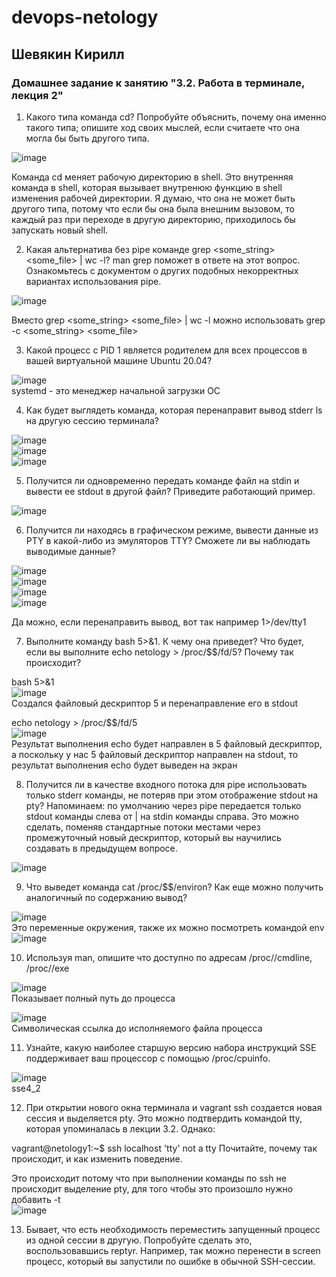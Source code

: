 # devops-netology  
## Шевякин Кирилл  

### Домашнее задание к занятию "3.2. Работа в терминале, лекция 2"  
  
1) Какого типа команда cd? Попробуйте объяснить, почему она именно такого типа; опишите ход своих мыслей, если считаете что она могла бы быть другого типа.  
  
![image](https://user-images.githubusercontent.com/93198418/149892155-69640daa-1d1c-4f0b-96f7-8c2dd5ec733f.png)  
        
Команда cd меняет рабочую директорию в shell. Это внутренняя команда в shell, которая вызывает внутренюю функцию в shell изменения рабочей директории. Я думаю, что она не может быть другого типа, потому что если бы она была внешним вызовом, то каждый раз при переходе в другую директорию, приходилось бы запускать новый shell.  

2) Какая альтернатива без pipe команде grep <some_string> <some_file> | wc -l? man grep поможет в ответе на этот вопрос. Ознакомьтесь с документом о других подобных некорректных вариантах использования pipe.  
  
![image](https://user-images.githubusercontent.com/93198418/149892265-3c81f51f-c564-4a52-8527-9f07d741ae58.png)  

Вместо grep <some_string> <some_file> | wc -l можно использовать grep -c <some_string> <some_file>  

3) Какой процесс с PID 1 является родителем для всех процессов в вашей виртуальной машине Ubuntu 20.04?  
  
  ![image](https://user-images.githubusercontent.com/93198418/149890591-0a3d8aab-2fb5-4435-997f-5ea29029a0db.png)  
  systemd - это менеджер начальной загрузки ОС  
  
4) Как будет выглядеть команда, которая перенаправит вывод stderr ls на другую сессию терминала?  

![image](https://user-images.githubusercontent.com/93198418/149893790-fb80a34b-29e9-43d7-986e-168baaa6fac2.png)  
![image](https://user-images.githubusercontent.com/93198418/149893897-d9686f87-6ed6-4014-903e-2bc76b03ca6c.png)  
![image](https://user-images.githubusercontent.com/93198418/149894002-594e10db-89f5-4ad7-b2fa-856d8a745fc2.png)  

5) Получится ли одновременно передать команде файл на stdin и вывести ее stdout в другой файл? Приведите работающий пример.  

![image](https://user-images.githubusercontent.com/93198418/149895163-904f9ae9-a5ec-42dd-bfd3-226b33e7f90a.png)  

6) Получится ли находясь в графическом режиме, вывести данные из PTY в какой-либо из эмуляторов TTY? Сможете ли вы наблюдать выводимые данные?  

![image](https://user-images.githubusercontent.com/93198418/149914773-81645400-b473-4c79-bcc7-489369fbbf99.png)  
![image](https://user-images.githubusercontent.com/93198418/149914835-a3a227b7-c364-4110-bc3a-56518ac3e551.png)  
![image](https://user-images.githubusercontent.com/93198418/149915100-59d64b44-30e3-41da-9f4b-adf260915caf.png)  
![image](https://user-images.githubusercontent.com/93198418/149915161-5a55c017-078b-4fbe-a81f-fc453b830bfc.png)  

Да можно, если перенаправить вывод, вот так например 1>/dev/tty1  

7) Выполните команду bash 5>&1. К чему она приведет? Что будет, если вы выполните echo netology > /proc/$$/fd/5? Почему так происходит?  

bash 5>&1  
![image](https://user-images.githubusercontent.com/93198418/149916064-070d7e20-66c5-4e49-813b-318794d65a51.png)  
Создался файловый дескриптор 5 и перенаправление его в stdout

echo netology > /proc/$$/fd/5  
![image](https://user-images.githubusercontent.com/93198418/149916336-55df94c7-af56-48f4-a7a2-f384361af6ca.png)  
Результат выполнения echo будет направлен в 5 файловый дескриптор, а поскольку у нас 5 файловый дескриптор направлен на stdout, то результат выполнения echo будет выведен на экран  

8) Получится ли в качестве входного потока для pipe использовать только stderr команды, не потеряв при этом отображение stdout на pty? Напоминаем: по умолчанию через pipe передается только stdout команды слева от | на stdin команды справа. Это можно сделать, поменяв стандартные потоки местами через промежуточный новый дескриптор, который вы научились создавать в предыдущем вопросе.  

![image](https://user-images.githubusercontent.com/93198418/149922100-4c0f8100-0e42-44d1-9a90-20e50cd4025a.png)  

9) Что выведет команда cat /proc/$$/environ? Как еще можно получить аналогичный по содержанию вывод?

![image](https://user-images.githubusercontent.com/93198418/149922337-66f2089a-a619-4346-a0d4-b1476f125378.png)  
Это переменные окружения, также их можно посмотреть командой env  
![image](https://user-images.githubusercontent.com/93198418/149923188-d87c7b38-f1d6-450e-8046-693b7d0cd97e.png)  

10) Используя man, опишите что доступно по адресам /proc/<PID>/cmdline, /proc/<PID>/exe  

![image](https://user-images.githubusercontent.com/93198418/149924667-18eb6560-37d0-4b95-9f90-dc463a480098.png)  
Показывает полный путь до процесса  

![image](https://user-images.githubusercontent.com/93198418/149926623-17d70731-cf59-43a7-974a-8ea4c5bdd900.png)  
Символическая ссылка до исполняемого файла процесса  

11) Узнайте, какую наиболее старшую версию набора инструкций SSE поддерживает ваш процессор с помощью /proc/cpuinfo.  

![image](https://user-images.githubusercontent.com/93198418/149927674-dca943c2-76ff-423c-8d35-7907f9e4a64e.png)  
sse4_2

12) При открытии нового окна терминала и vagrant ssh создается новая сессия и выделяется pty. Это можно подтвердить командой tty, которая упоминалась в лекции 3.2. Однако:

vagrant@netology1:~$ ssh localhost 'tty'
not a tty
Почитайте, почему так происходит, и как изменить поведение.  

Это происходит потому что при выполнении команды по ssh не происходит выделение pty, для того чтобы это произошло нужно добавить -t  
![image](https://user-images.githubusercontent.com/93198418/149929983-bd95bfe5-e69b-447f-94af-652817358153.png)  

13) Бывает, что есть необходимость переместить запущенный процесс из одной сессии в другую. Попробуйте сделать это, воспользовавшись reptyr. Например, так можно перенести в screen процесс, который вы запустили по ошибке в обычной SSH-сессии.  



